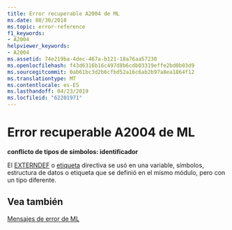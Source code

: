 ```yaml
---
title: Error recuperable A2004 de ML
ms.date: 08/30/2018
ms.topic: error-reference
f1_keywords:
- A2004
helpviewer_keywords:
- A2004
ms.assetid: 74e219ba-4dec-467a-b121-18a76aa57230
ms.openlocfilehash: f43d6316b16c497d8b6cdb03319effe2bd0b03d9
ms.sourcegitcommit: 0ab61bc3d2b6cfbd52a16c6ab2b97a8ea1864f12
ms.translationtype: MT
ms.contentlocale: es-ES
ms.lasthandoff: 04/23/2019
ms.locfileid: "62201971"
---
```

# <a name="ml-nonfatal-error-a2004"></a>Error recuperable A2004 de ML

**conflicto de tipos de símbolos: identificador**

El [EXTERNDEF](../../assembler/masm/externdef.md) o [etiqueta](../../assembler/masm/label-masm.md) directiva se usó en una variable, símbolos, estructura de datos o etiqueta que se definió en el mismo módulo, pero con un tipo diferente.

## <a name="see-also"></a>Vea también

[Mensajes de error de ML](../../assembler/masm/ml-error-messages.md)<br/>